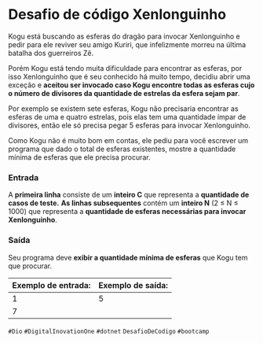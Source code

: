 # Desafio de código Xenlonguinho

Kogu está buscando as esferas do dragão para invocar Xenlonguinho e pedir para ele reviver seu amigo Kuriri, que infelizmente morreu na última batalha dos guerreiros Zê.

Porém Kogu está tendo muita dificuldade para encontrar as esferas, por isso Xenlonguinho que é seu conhecido há muito tempo, decidiu abrir uma exceção e **aceitou ser invocado caso Kogu encontre todas as esferas cujo o número de divisores da quantidade de estrelas da esfera sejam par**.

Por exemplo se existem sete esferas, Kogu não precisaria encontrar as esferas de uma e quatro estrelas, pois elas tem uma quantidade ímpar de divisores, então ele só precisa pegar 5 esferas para invocar Xenlonguinho.

Como Kogu não é muito bom em contas, ele pediu para você escrever um programa que dado o total de esferas existentes, mostre a quantidade mínima de esferas que ele precisa procurar.

### Entrada

A **primeira linha** consiste de um **inteiro C** que representa a **quantidade de casos de teste.** **As linhas subsequentes** contém um **inteiro N** (2 ≤ N ≤ 1000) que representa a **quantidade de esferas necessárias para invocar Xenlonguinho**.

### Saída

Seu programa deve **exibir a quantidade mínima de esferas** que Kogu tem que procurar. 

| Exemplo de entrada: | Exemplo de saída: |
| ------------------- | ----------------- |
| 1                   | 5                 |
| 7                   |                   |

`#Dio` `#DigitalInovationOne`  `#dotnet`  `DesafioDeCodigo` `#bootcamp` 
